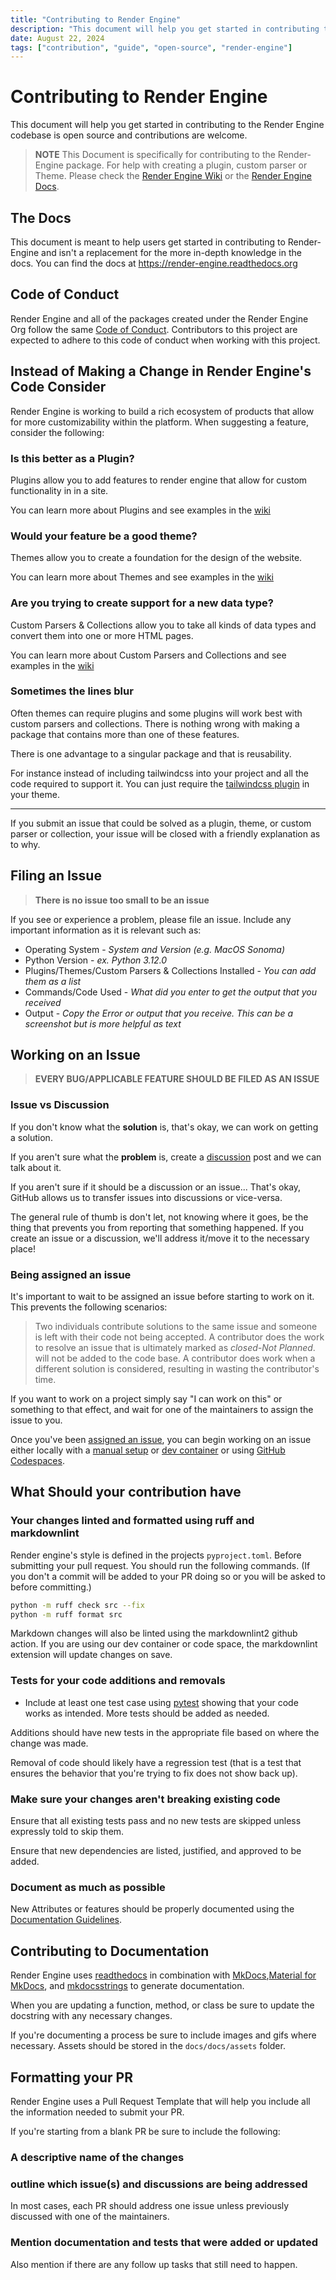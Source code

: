 ```yaml
---
title: "Contributing to Render Engine"
description: "This document will help you get started in contributing to the Render Engine codebase is open source and contributions are welcome."
date: August 22, 2024
tags: ["contribution", "guide", "open-source", "render-engine"]
---
```


# Contributing to Render Engine

This document will help you get started in contributing to the Render Engine codebase is open source and contributions are welcome.

> **NOTE**
> This Document is specifically for contributing to the Render-Engine package. For help with creating a plugin, custom parser or Theme. Please check the [Render Engine Wiki](https://github.com/render-engine/.github/wiki) or the [Render Engine Docs](https://render-engine.readthedocs.org).

## The Docs

This document is meant to help users get started in contributing to Render-Engine and isn't a replacement for the more in-depth knowledge in the docs. You can find the docs at <https://render-engine.readthedocs.org>

## Code of Conduct

Render Engine and all of the packages created under the Render Engine Org follow the same [Code of Conduct](https://github.com/render-engine/render-engine/blob/main/.github/CODE_OF_CONDUCT.md). Contributors to this project are expected to adhere to this code of conduct when working with this project.

## Instead of Making a Change in Render Engine's Code Consider

Render Engine is working to build a rich ecosystem of products that allow for more customizability within the platform. When suggesting a feature, consider the following:

### Is this better as a Plugin?

Plugins allow you to add features to render engine that allow for custom functionality in in a site.

You can learn more about Plugins and see examples in the [wiki](https://github.com/render-engine/.github/wiki/plugins)

### Would your feature be a good theme?

Themes allow you to create a foundation for the design of the website.

You can learn more about Themes and see examples in the [wiki](https://github.com/render-engine/.github/wiki/themes)

### Are you trying to create support for a new data type?

Custom Parsers & Collections allow you to take all kinds of data types and convert them into one or more HTML pages.

You can learn more about Custom Parsers and Collections and see examples in the [wiki](https://github.com/render-engine/.github/wiki/Custom-Collections-and-Parsers)

### Sometimes the lines blur

Often themes can require plugins and some plugins will work best with custom parsers and collections. There is nothing wrong with making a package that contains more than one of these features.

There is one advantage to a singular package and that is reusability.

For instance instead of including tailwindcss into your project and all the code required to support it. You can just require the [tailwindcss plugin](https://github.com/kjaymiller/render-engine-tailwindcss) in your theme.

---

If you submit an issue that could be solved as a plugin, theme, or custom parser or collection, your issue will be closed with a friendly explanation as to why.

## Filing an Issue

> **There is no issue too small to be an issue**

If you see or experience a problem, please file an issue. Include any important information as it is relevant such as:

- Operating System - *System and Version (e.g. MacOS Sonoma)*
- Python Version - *ex. Python 3.12.0*
- Plugins/Themes/Custom Parsers & Collections Installed - *You can add them as a list*
- Commands/Code Used - *What did you enter to get the output that you received*
- Output - *Copy the Error or output that you receive. This can be a screenshot but is more helpful as text*

## Working on an Issue

> **EVERY BUG/APPLICABLE FEATURE SHOULD BE FILED AS AN ISSUE**

### Issue vs Discussion

If you don't know what the **solution** is, that's okay, we can work on getting a solution.

If you aren't sure what the **problem** is, create a [discussion](https://github.com/render-engine/render-engine/discussion) post and we can talk about it.

If you aren't sure if it should be a discussion or an issue... That's okay, GitHub allows us to transfer issues into discussions or vice-versa.

The general rule of thumb is don't let, not knowing where it goes, be the thing that prevents you from reporting that something happened. If you create an issue or a discussion, we'll address it/move it to the necessary place!

### Being assigned an issue

It's important to wait to be assigned an issue before starting to work on it. This prevents the following scenarios:

> Two individuals contribute solutions to the same issue and someone is left with their code not being accepted.
> A contributor does the work to resolve an issue  that is ultimately marked as *closed-Not Planned*. will not be added to the code base.
> A contributor does work when a different solution is considered, resulting in wasting the contributor's time.

If you want to work on a project simply say "I can work on this" or something to that effect, and wait for one of the maintainers to assign the issue to you.

Once you've been [assigned an issue](./CONTRIBUTING.md/#being-assigned-an-issue), you can begin working on an issue either locally with a [manual setup](./environment_setup.md#developing-locally) or [dev container](./environment_setup.md#using-dev-containers) or using [GitHub Codespaces](./environment_setup.md#using-codespaces).

## What Should your contribution have

### Your changes linted and formatted using ruff and markdownlint

Render engine's style is defined in the projects `pyproject.toml`. Before submitting your pull request. You should run the following commands. (If you don't a commit will be added to your PR doing so or you will be asked to before committing.)

```sh
python -m ruff check src --fix
python -m ruff format src
```

Markdown changes will also be linted using the markdownlint2 github action. If you are using our dev container or code space, the markdownlint extension will update changes on save.

### Tests for your code additions and removals

- Include at least one test case using [pytest](https://docs.pytest.org/en/7.1.x/getting-started.html) showing that your code works as intended. More tests should be added as needed.

Additions should have new tests in the appropriate file based on where the change was made.

Removal of code should likely have a regression test (that is a test that ensures the behavior that you're trying to fix does not show back up).

### Make sure your changes aren't breaking existing code

Ensure that all existing tests pass and no new tests are skipped unless expressly told to skip them.

Ensure that new dependencies are listed, justified, and approved to be added.

### Document as much as possible

New Attributes or features should be properly documented using the [Documentation Guidelines](#contributing-to-documentation).

## Contributing to Documentation

Render Engine uses [readthedocs](https://readthedocs.org) in combination with
[MkDocs](https://www.mkdocs.org),[Material for MkDocs](https://squidfunk.github.io/mkdocs-material/), and [mkdocsstrings](https://mkdocsstrings.readthedocs.io/en/latest/) to generate documentation.

When you are updating a function, method, or class be sure to update the docstring with any necessary changes.

If you're documenting a process be sure to include images and gifs where necessary. Assets should be stored in the `docs/docs/assets` folder.

## Formatting your PR

Render Engine uses a Pull Request Template that will help you include all the information needed to submit your PR.

If you're starting from a blank PR be sure to include the following:

### A descriptive name of the changes

### outline which issue(s) and discussions are being addressed

In most cases, each PR should address one issue unless previously discussed with one of the maintainers.

### Mention documentation and tests that were added or updated

Also mention if there are any follow up tasks that still need to happen.
